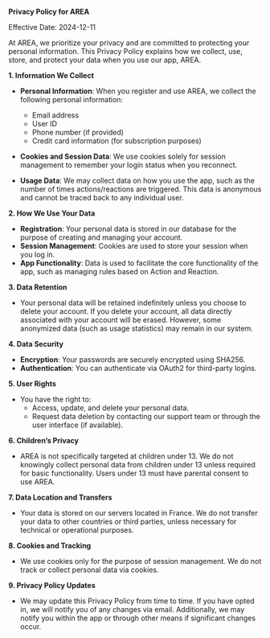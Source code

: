 **Privacy Policy for AREA**

Effective Date: 2024-12-11

At AREA, we prioritize your privacy and are committed to protecting your personal information. This Privacy Policy explains how we collect, use, store, and protect your data when you use our app, AREA.

**1. Information We Collect**
- **Personal Information**: When you register and use AREA, we collect the following personal information:
  - Email address
  - User ID
  - Phone number (if provided)
  - Credit card information (for subscription purposes)
  
- **Cookies and Session Data**: We use cookies solely for session management to remember your login status when you reconnect.

- **Usage Data**: We may collect data on how you use the app, such as the number of times actions/reactions are triggered. This data is anonymous and cannot be traced back to any individual user.

**2. How We Use Your Data**
- **Registration**: Your personal data is stored in our database for the purpose of creating and managing your account.
- **Session Management**: Cookies are used to store your session when you log in.
- **App Functionality**: Data is used to facilitate the core functionality of the app, such as managing rules based on Action and Reaction.

**3. Data Retention**
- Your personal data will be retained indefinitely unless you choose to delete your account. If you delete your account, all data directly associated with your account will be erased. However, some anonymized data (such as usage statistics) may remain in our system.

**4. Data Security**
- **Encryption**: Your passwords are securely encrypted using SHA256.
- **Authentication**: You can authenticate via OAuth2 for third-party logins.

**5. User Rights**
- You have the right to:
  - Access, update, and delete your personal data.
  - Request data deletion by contacting our support team or through the user interface (if available).
  
**6. Children’s Privacy**
- AREA is not specifically targeted at children under 13. We do not knowingly collect personal data from children under 13 unless required for basic functionality. Users under 13 must have parental consent to use AREA.

**7. Data Location and Transfers**
- Your data is stored on our servers located in France. We do not transfer your data to other countries or third parties, unless necessary for technical or operational purposes.

**8. Cookies and Tracking**
- We use cookies only for the purpose of session management. We do not track or collect personal data via cookies.

**9. Privacy Policy Updates**
- We may update this Privacy Policy from time to time. If you have opted in, we will notify you of any changes via email. Additionally, we may notify you within the app or through other means if significant changes occur.

